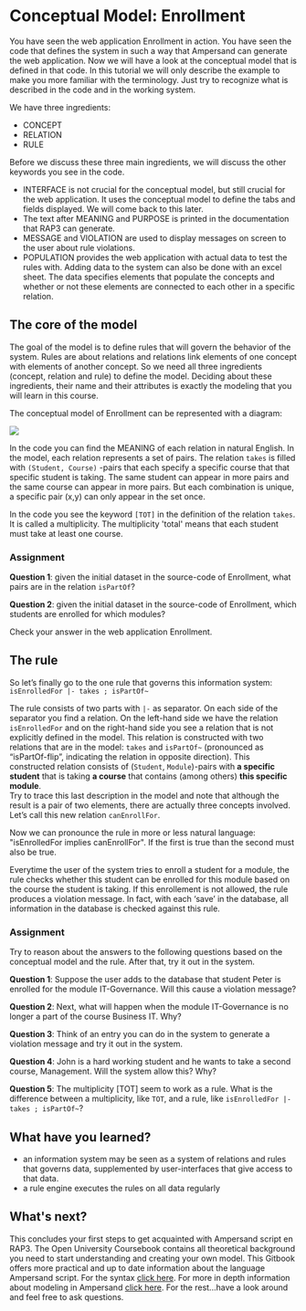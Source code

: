 # Conceptual Model: Enrollment

You have seen the web application Enrollment in action. You have seen the code that defines the system in such a way that Ampersand can generate the web application. Now we will have a look at the conceptual model that is defined in that code. In this tutorial we will only describe the example to make you more familiar with the terminology. Just try to recognize what is described in the code and in the working system.

We have three ingredients:

* CONCEPT
* RELATION
* RULE

Before we discuss these three main ingredients, we will discuss the other keywords you see in the code.

* INTERFACE is not crucial for the conceptual model, but still crucial for the web application. It uses the conceptual model to define the tabs and fields displayed. We will come back to this later.
* The text after MEANING and PURPOSE is printed in the documentation that RAP3 can generate. 
* MESSAGE and VIOLATION are used to display messages on screen to the user about rule violations. 
* POPULATION provides the web application with actual data to test the rules with. Adding data to the system can also be done with an excel sheet. The data specifies elements that populate the concepts and whether or not these elements are connected to each other in a specific relation. 

## The core of the model

The goal of the model is to define rules that will govern the behavior of the system. Rules are about relations and relations link elements of one concept with elements of another concept. So we need all three ingredients \(concept, relation and rule\) to define the model. Deciding about these ingredients, their name and their attributes is exactly the modeling that you will learn in this course.

The conceptual model of Enrollment can be represented with a diagram:

![](https://github.com/ampersandtarski/documentation/tree/662a3e7bdf67bf950cfc029e4c51efc919c0bf53/assets/BR%20course%20-%20Pagina%201.png)

In the code you can find the MEANING of each relation in natural English. In the model, each relation represents a set of pairs. The relation `takes` is filled with `(Student, Course)` -pairs that each specify a specific course that that specific student is taking. The same student can appear in more pairs and the same course can appear in more pairs. But each combination is unique, a specific pair \(x,y\) can only appear in the set once.

In the code you see the keyword `[TOT]` in the definition of the relation `takes`. It is called a multiplicity. The multiplicity 'total' means that each student must take at least one course.

### Assignment

**Question 1**: given the initial dataset in the source-code of Enrollment, what pairs are in the relation `isPartOf`?

**Question 2**: given the initial dataset in the source-code of Enrollment, which students are enrolled for which modules?

Check your answer in the web application Enrollment.

## The rule

So let’s finally go to the one rule that governs this information system: `isEnrolledFor |- takes ; isPartOf~`

The rule consists of two parts with `|-` as separator. On each side of the separator you find a relation. On the left-hand side we have the relation `isEnrolledFor` and on the right-hand side you see a relation that is not explicitly defined in the model. This relation is constructed with two relations that are in the model: `takes` and `isPartOf~` \(pronounced as “isPartOf-flip”, indicating the relation in opposite direction\). This constructed relation consists of \(`Student`, `Module`\)-pairs with **a specific student** that is taking **a course** that contains \(among others\) **this specific module**.  
Try to trace this last description in the model and note that although the result is a pair of two elements, there are actually three concepts involved.  
Let’s call this new relation `canEnrollFor`.

Now we can pronounce the rule in more or less natural language: "isEnrolledFor implies canEnrollFor". If the first is true than the second must also be true.

Everytime the user of the system tries to enroll a student for a module, the rule checks whether this student can be enrolled for this module based on the course the student is taking. If this enrollement is not allowed, the rule produces a violation message. In fact, with each ‘save’ in the database, all information in the database is checked against this rule.

### Assignment

Try to reason about the answers to the following questions based on the conceptual model and the rule. After that, try it out in the system.

**Question 1**: Suppose the user adds to the database that student Peter is enrolled for the module IT-Governance. Will this cause a violation message?

**Question 2**: Next, what will happen when the module IT-Governance is no longer a part of the course Business IT. Why?

**Question 3**: Think of an entry you can do in the system to generate a violation message and try it out in the system.

**Question 4**: John is a hard working student and he wants to take a second course, Management. Will the system allow this? Why?

**Question 5**: The multiplicity \[TOT\] seem to work as a rule. What is the difference between a multiplicity, like `TOT`, and a rule, like `isEnrolledFor |- takes ; isPartOf~`?

## What have you learned?

* an information system may be seen as a system of relations and rules that governs data, supplemented by user-interfaces that give access to that data.
* a rule engine executes the rules on all data regularly

## What's next?

This concludes your first steps to get acquainted with Ampersand script en RAP3. The Open University Coursebook contains all theoretical background you need to start understanding and creating your own model. This Gitbook offers more practical and up to date information about the language Ampersand script. For the syntax [click here](../ampersand-syntax/). For more in depth information about modeling in Ampersand [click here](../Ampersands-own-language/). For the rest...have a look around and feel free to ask questions.

